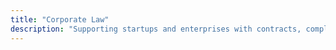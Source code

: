 ```yaml
---
title: "Corporate Law"
description: "Supporting startups and enterprises with contracts, compliance, and dispute resolution."
---
```

